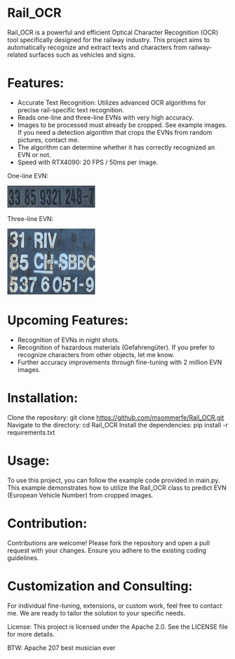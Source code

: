 # Rail_OCR
Rail_OCR is a powerful and efficient Optical Character Recognition (OCR) tool specifically designed for the railway industry. This project aims to automatically recognize and extract texts and characters from railway-related surfaces such as vehicles and signs.

# Features:
* Accurate Text Recognition: Utilizes advanced OCR algorithms for precise rail-specific text recognition.
* Reads one-line and three-line EVNs with very high accuracy.
* Images to be processed must already be cropped. See example images. If you need a detection algorithm that crops the EVNs from random pictures, contact me.
* The algorithm can determine whether it has correctly recognized an EVN or not.
* Speed with RTX4090: 20 FPS / 50ms per image. 

One-line EVN:

<img src="example_images/image_0001.png" alt="image_0001.png" width="200" height="50">

Three-line EVN:

<img src="example_images/image_0000.png" alt="image_0001.png" width="200" height="150">

# Upcoming Features:
* Recognition of EVNs in night shots.
* Recognition of hazardous materials (Gefahrengüter). If you prefer to recognize characters from other objects, let me know.
* Further accuracy improvements through fine-tuning with 2 million EVN images.


# Installation:
Clone the repository: git clone https://github.com/msommerfe/Rail_OCR.git
Navigate to the directory: cd Rail_OCR
Install the dependencies: pip install -r requirements.txt

# Usage:
To use this project, you can follow the example code provided in main.py. This example demonstrates how to utilize the Rail_OCR class to predict EVN (European Vehicle Number) from cropped images.

# Contribution:
Contributions are welcome! Please fork the repository and open a pull request with your changes. Ensure you adhere to the existing coding guidelines.

# Customization and Consulting:
For individual fine-tuning, extensions, or custom work, feel free to contact me. We are ready to tailor the solution to your specific needs.

License:
This project is licensed under the Apache 2.0. See the LICENSE file for more details.

BTW: Apache 207 best musician ever
